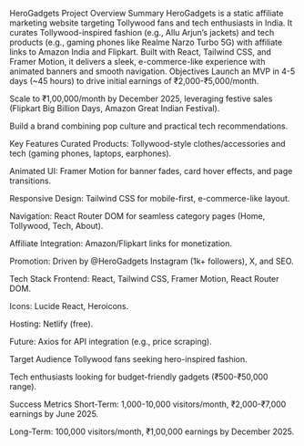 HeroGadgets Project Overview
Summary
HeroGadgets is a static affiliate marketing website targeting Tollywood fans and tech enthusiasts in India. It curates Tollywood-inspired fashion (e.g., Allu Arjun’s jackets) and tech products (e.g., gaming phones like Realme Narzo Turbo 5G) with affiliate links to Amazon India and Flipkart. Built with React, Tailwind CSS, and Framer Motion, it delivers a sleek, e-commerce-like experience with animated banners and smooth navigation.
Objectives
Launch an MVP in 4-5 days (~45 hours) to drive initial earnings of ₹2,000-₹5,000/month.

Scale to ₹1,00,000/month by December 2025, leveraging festive sales (Flipkart Big Billion Days, Amazon Great Indian Festival).

Build a brand combining pop culture and practical tech recommendations.

Key Features
Curated Products: Tollywood-style clothes/accessories and tech (gaming phones, laptops, earphones).

Animated UI: Framer Motion for banner fades, card hover effects, and page transitions.

Responsive Design: Tailwind CSS for mobile-first, e-commerce-like layout.

Navigation: React Router DOM for seamless category pages (Home, Tollywood, Tech, About).

Affiliate Integration: Amazon/Flipkart links for monetization.

Promotion: Driven by @HeroGadgets
 Instagram (1k+ followers), X, and SEO.

Tech Stack
Frontend: React, Tailwind CSS, Framer Motion, React Router DOM.

Icons: Lucide React, Heroicons.

Hosting: Netlify (free).

Future: Axios for API integration (e.g., price scraping).

Target Audience
Tollywood fans seeking hero-inspired fashion.

Tech enthusiasts looking for budget-friendly gadgets (₹500-₹50,000 range).

Success Metrics
Short-Term: 1,000-10,000 visitors/month, ₹2,000-₹7,000 earnings by June 2025.

Long-Term: 100,000 visitors/month, ₹1,00,000 earnings by December 2025.


